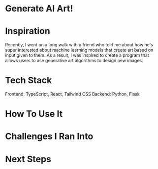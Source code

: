 # Generate AI Art!

# Inspiration
Recently, I went on a long walk with a friend who told me about how he's super interested about machine learning models that create art based on input given to them. As a result, I was inspired to create a program that allows users to use generative art algorithms to design new images. 

# Tech Stack
Frontend: TypeScript, React, Tailwind CSS
Backend: Python, Flask

# How To Use It

# Challenges I Ran Into

# Next Steps
